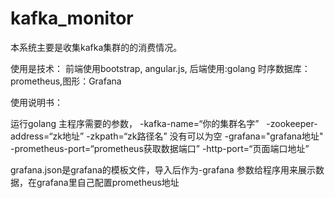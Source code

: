 # kafka_monitor
本系统主要是收集kafka集群的的消费情况。


使用是技术：
前端使用bootstrap, angular.js, 后端使用:golang   时序数据库：prometheus,图形：Grafana


使用说明书：

运行golang 主程序需要的参数，
-kafka-name=“你的集群名字”  
-zookeeper-address=“zk地址” 
-zkpath=“zk路径名” 没有可以为空
-grafana="grafana地址"
-prometheus-port=“prometheus获取数据端口”
-http-port=“页面端口地址”


grafana.json是grafana的模板文件，导入后作为-grafana 参数给程序用来展示数据，在grafana里自己配置prometheus地址








